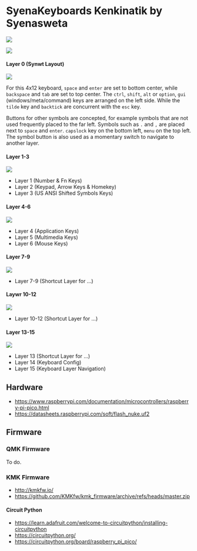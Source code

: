 # SyenaKeyboards Kenkinatik by Syenasweta

![](/resources/syenakeyboards.png)

![](/resources/jpg/synwt-4x12.jpg)


#### Layer 0 (Synwt Layout)

![](/resources/png/synwt.4x12.layer.0.png)

For this 4x12 keyboard, `space` and `enter` are set to bottom center, while `backspace` and `tab` are set to top center. The `ctrl`, `shift`, `alt` or `option`, `gui` (windows/meta/command) keys are arranged on the left side. While the `tilde` key and `backtick` are concurrent with the `esc` key.

Buttons for other symbols are concepted, for example symbols that are not used frequently placed to the far left. Symbols such as `.` and `,` are placed next to `space` and `enter`. `capslock` key on the bottom left, `menu` on the top left. The symbol button is also used as a momentary switch to navigate to another layer.

#### Layer 1-3

![](/resources/png/synwt.4x12.layer.1-3.png)

- Layer 1 (Number & Fn Keys)
- Layer 2 (Keypad, Arrow Keys & Homekey)
- Layer 3 (US ANSI Shifted Symbols Keys)

#### Layer 4-6

![](/resources/png/synwt.4x12.layer.4-6.png)

- Layer 4 (Application Keys)
- Layer 5 (Multimedia Keys)
- Layer 6 (Mouse Keys)

#### Layer 7-9

![](/resources/png/synwt.4x12.layer.7-9.png)

- Layer 7-9 (Shortcut Layer for …)

#### Laywr 10-12

![](/resources/png/synwt.4x12.layer.10-12.png)

- Layer 10-12 (Shortcut Layer for …)

#### Layer 13-15

![](/resources/png/synwt.4x12.layer.13-15.png)

- Layer 13 (Shortcut Layer for …)
- Layer 14 (Keyboard Config)
- Layer 15 (Keyboard Layer Navigation)

## Hardware

- https://www.raspberrypi.com/documentation/microcontrollers/raspberry-pi-pico.html
- https://datasheets.raspberrypi.com/soft/flash_nuke.uf2

## Firmware

### QMK Firmware

To do.

### KMK Firmware

- http://kmkfw.io/
- https://github.com/KMKfw/kmk_firmware/archive/refs/heads/master.zip

#### Circuit Python

- https://learn.adafruit.com/welcome-to-circuitpython/installing-circuitpython
- https://circuitpython.org/
- https://circuitpython.org/board/raspberry_pi_pico/



<!--

## SYNWT Keyboard Layout

The name `Synwt` comes from the word `Syenasweta`. Thus, `Synwt` can be read as `Syenasweta`, or simply `Syn`. `Syenasweta` means `white eagle`. The layout of the `Synwt` keyboard is designed around the concept of centered vowels in 2-3 rows. Since the vowels are grouped in the middle, the rest of the word `Syenasweta` is a consonant in the form of `Synwt` which is the name of this keyboard layout. The rest of all the consonants are sorted from `b` to `z` (from row 1 to row 3), except for the letters `h`, `j`, `k`, `l`. The `hjkl` letters are set like the arrow key layout for easier navigation, especially for `vi(m)` navigation.

The `Synwt` layout is licensed under `cc-by-sa` http://creativecommons.org/licenses/by-sa/4.0/.

-->
